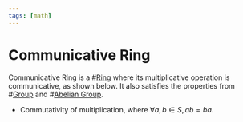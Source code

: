 ```yaml
---
tags: [math]
---
```


# Communicative Ring

Communicative Ring is a #[Ring](202210082256.md) where its multiplicative
operation is communicative, as shown below. It also satisfies the properties
from #[Group](202210082221.md) and #[Abelian Group](202210082309.md).
- Commutativity of multiplication, where $\forall a, b \in S, ab = ba$.
